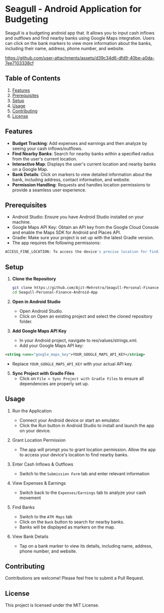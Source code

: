 
# Seagull - Android Application for Budgeting

Seagull is a budgeting android app that. It allows you to input cash inflows and outflows and find nearby banks using Google Maps integration.
Users can click on the bank markers to view more information about the banks, including their name, address, phone number, and website.

https://github.com/user-attachments/assets/d39c34d6-dfd9-40be-a0da-7ee7103338cf


## Table of Contents

1. [Features](#features)
2. [Prerequisites](#prerequisites)
3. [Setup](#setup)
4. [Usage](#usage)
5. [Contributing](#contributing)
6. [License](#license)


## Features

- **Budget Tracking**: Add expenses and earnings and then analyze by seeing your cash inflows/outflows.
- **Find Nearby Banks**: Search for nearby banks within a specified radius from the user's current location.
- **Interactive Map**: Displays the user's current location and nearby banks on a Google Map. 
- **Bank Details**: Click on markers to view detailed information about the bank, including address, contact information, and website. 
- **Permission Handling**: Requests and handles location permissions to provide a seamless user experience.


## Prerequisites
* Android Studio: Ensure you have Android Studio installed on your machine. 
* Google Maps API Key: Obtain an API key from the Google Cloud Console and enable the Maps SDK for Android and Places API. 
* Gradle: Make sure your project is set up with the latest Gradle version. 
* The app requires the following permissions:
```bash
ACCESS_FINE_LOCATION: To access the device's precise location for finding nearby banks.
```
    
## Setup

1. **Clone the Repository**
   ```bash
   git clone https://github.com/Ajit-Mehrotra/Seagull-Personal-Finance-Android-App.git
   cd Seagull-Personal-Finance-Android-App
    ```
2. **Open in Android Studio**
   * Open Android Studio.
   * Click on Open an existing project and select the cloned repository folder.
   
3. **Add Google Maps API Key**
   * In your Android project, navigate to res/values/strings.xml.
   * Add your Google Maps API key:
```xml
<string name="google_maps_key">YOUR_GOOGLE_MAPS_API_KEY</string>
```
  * Replace `YOUR_GOOGLE_MAPS_API_KEY` with your actual API key.
5. **Sync Project with Gradle Files**
   * Click on `File > Sync Project with Gradle Files` to ensure all dependencies are properly set up.

## Usage
1. Run the Application

    * Connect your Android device or start an emulator.
    * Click the Run button in Android Studio to install and launch the app on your device.

2. Grant Location Permission

    * The app will prompt you to grant location permission. Allow the app to access your device's location to find nearby banks.

3. Enter Cash Inflows & Outflows
   * Switch to the `Submission Form` tab and enter relevant information

4. View Expenses & Earnings
   * Switch back to the `Expenses/Earnings` tab to analyze your cash movement 

5. Find Banks

    * Switch to the `ATM Maps` tab
    * Click on the `Bank` button to search for nearby banks.
    * Banks will be displayed as markers on the map.

6. View Bank Details

    * Tap on a bank marker to view its details, including name, address, phone number, and website.


## Contributing

Contributions are welcome! Please feel free to submit a Pull Request.

## License

This project is licensed under the MIT License.
